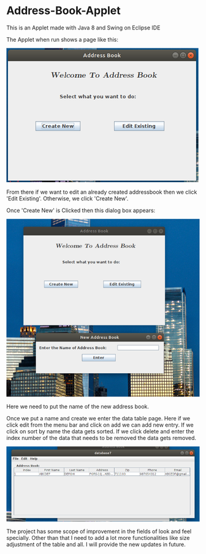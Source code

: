 # Address-Book-Applet
This is an Applet made with Java 8 and Swing on Eclipse IDE

The Applet when run shows a page like this: 


![Screenshot](https://github.com/insane2899/Address-Book-Applet/blob/master/images/start1.png?raw=true "Start Image")

From there if we want to edit an already created addressbook then we click 'Edit Existing'. Otherwise, we click 'Create New'.

Once 'Create New' is Clicked then this dialog box appears:

![Screenshot](https://github.com/insane2899/Address-Book-Applet/blob/master/images/newfile.png?raw=true "Create New")

Here we need to put the name of the new address book.

Once we put a name and create we enter the data table page. Here if we click edit from the menu bar and click on add we can add new entry. If we click on sort by name the data gets sorted. If we click delete and enter the index number of the data that needs to be removed the data gets removed.

![Screenshot](https://github.com/insane2899/Address-Book-Applet/blob/master/images/Data.png?raw=true "DataTable")

The project has some scope of improvement in the fields of look and feel specially. Other than that I need to add a lot more functionalities like size adjustment of the table and all. I will provide the new updates in future.

